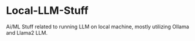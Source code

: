 # Local-LLM-Stuff
Ai/ML Stuff related to running LLM on local machine, mostly utilizing Ollama and Llama2 LLM. 
